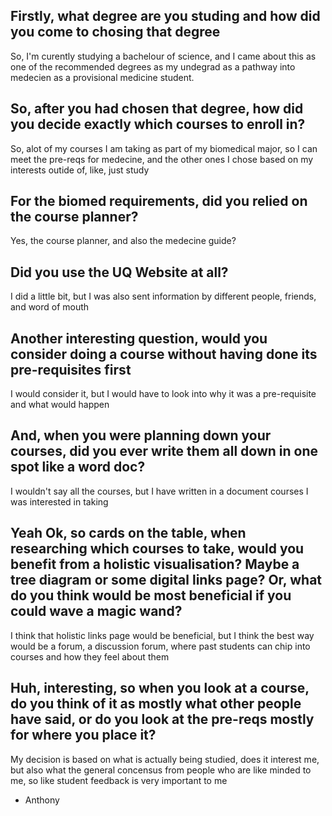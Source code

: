 ## Firstly, what degree are you studing and how did you come to chosing that degree
So, I'm curently studying a bachelour of science, and I came about this as one of the recommended degrees as my undegrad as a pathway into medecien as a provisional medicine student.

## So, after you had chosen that degree, how did you decide exactly which courses to enroll in?
So, alot of my courses I am taking as part of my biomedical major, so I can meet the pre-reqs for medecine, and the other ones I chose based on my interests outide of, like, just study

## For the biomed requirements, did you relied on the course planner?
Yes, the course planner, and also the medecine guide?

## Did you use the UQ Website at all?
I did a little bit, but I was also sent information by different people, friends, and word of mouth

## Another interesting question, would you consider doing a course without having done its pre-requisites first
I would consider it, but I would have to look into why it was a pre-requisite and what would happen

## And, when you were planning down your courses, did you ever write them all down in one spot like a word doc?
I wouldn't say all the courses, but I have written in a document courses I was interested in taking

## Yeah Ok, so cards on the table, when researching which courses to take, would you benefit from a holistic visualisation? Maybe a tree diagram or some digital links page? Or, what do you think would be most beneficial if you could wave a magic wand?
I think that holistic links page would be beneficial, but I think the best way would be a forum, a discussion forum, where past students can chip into courses and how they feel about them

## Huh, interesting, so when you look at a course, do you think of it as mostly what other people have said, or do you look at the pre-reqs mostly for where you place it?
My decision is based on what is actually being studied, does it interest me, but also what the general concensus from people who are like minded to me, so like student feedback is very important to me

- Anthony
